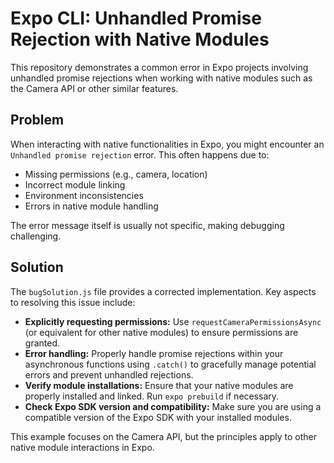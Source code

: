# Expo CLI: Unhandled Promise Rejection with Native Modules

This repository demonstrates a common error in Expo projects involving unhandled promise rejections when working with native modules such as the Camera API or other similar features.

## Problem

When interacting with native functionalities in Expo, you might encounter an `Unhandled promise rejection` error.  This often happens due to:

* Missing permissions (e.g., camera, location)
* Incorrect module linking
* Environment inconsistencies
* Errors in native module handling

The error message itself is usually not specific, making debugging challenging.

## Solution

The `bugSolution.js` file provides a corrected implementation.  Key aspects to resolving this issue include:

* **Explicitly requesting permissions:** Use `requestCameraPermissionsAsync` (or equivalent for other native modules) to ensure permissions are granted.
* **Error handling:** Properly handle promise rejections within your asynchronous functions using `.catch()` to gracefully manage potential errors and prevent unhandled rejections.
* **Verify module installations:** Ensure that your native modules are properly installed and linked.  Run `expo prebuild` if necessary.
* **Check Expo SDK version and compatibility:** Make sure you are using a compatible version of the Expo SDK with your installed modules.

This example focuses on the Camera API, but the principles apply to other native module interactions in Expo.